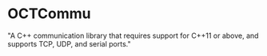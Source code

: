 # OCTCommu
 "A C++ communication library that requires support for C++11 or above, and supports TCP, UDP, and serial ports."
